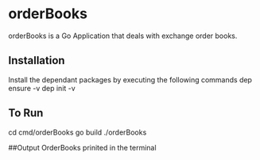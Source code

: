 # orderBooks

orderBooks is a Go Application that deals with exchange order books.

## Installation

Install the dependant packages by executing the following commands
dep ensure -v
dep init -v

## To Run
cd cmd/orderBooks
go build
./orderBooks

##Output
OrderBooks prinited in the terminal